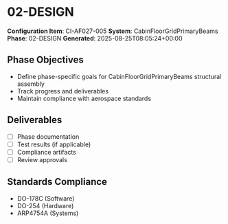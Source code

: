 # 02-DESIGN

**Configuration Item**: CI-AF027-005
**System**: CabinFloorGridPrimaryBeams
**Phase**: 02-DESIGN
**Generated**: 2025-08-25T08:05:24+00:00

## Phase Objectives
- Define phase-specific goals for CabinFloorGridPrimaryBeams structural assembly
- Track progress and deliverables
- Maintain compliance with aerospace standards

## Deliverables
- [ ] Phase documentation
- [ ] Test results (if applicable)
- [ ] Compliance artifacts
- [ ] Review approvals

## Standards Compliance
- DO-178C (Software)
- DO-254 (Hardware)
- ARP4754A (Systems)

